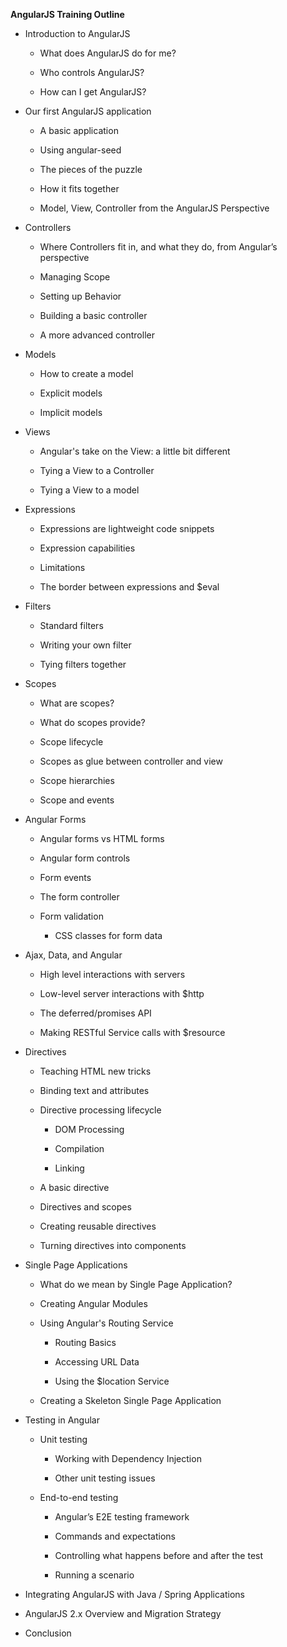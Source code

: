 ﻿**AngularJS Training Outline**

-   Introduction to AngularJS

    -   What does AngularJS do for me?

    -   Who controls AngularJS?

    -   How can I get AngularJS?

-   Our first AngularJS application

    -   A basic application

    -   Using angular-seed

    -   The pieces of the puzzle

    -   How it fits together

    -   Model, View, Controller from the AngularJS Perspective

-   Controllers

    -   Where Controllers fit in, and what they do, from Angular’s perspective

    -   Managing Scope

    -   Setting up Behavior

    -   Building a basic controller

    -   A more advanced controller

-   Models

    -   How to create a model

    -   Explicit models

    -   Implicit models

-   Views

    -   Angular's take on the View: a little bit different

    -   Tying a View to a Controller

    -   Tying a View to a model

-   Expressions

    -   Expressions are lightweight code snippets

    -   Expression capabilities

    -   Limitations

    -   The border between expressions and $eval

-   Filters

    -   Standard filters

    -   Writing your own filter

    -   Tying filters together

-   Scopes

    -   What are scopes?

    -   What do scopes provide?

    -   Scope lifecycle

    -   Scopes as glue between controller and view

    -   Scope hierarchies

    -   Scope and events

-   Angular Forms

    -   Angular forms vs HTML forms

    -   Angular form controls

    -   Form events

    -   The form controller

    -   Form validation

        -   CSS classes for form data

-   Ajax, Data, and Angular

    -   High level interactions with servers

    -   Low-level server interactions with $http

    -   The deferred/promises API

    -   Making RESTful Service calls with $resource

-   Directives

    -   Teaching HTML new tricks

    -   Binding text and attributes

    -   Directive processing lifecycle

        -   DOM Processing

        -   Compilation

        -   Linking

    -   A basic directive

    -   Directives and scopes

    -   Creating reusable directives

    -   Turning directives into components

-   Single Page Applications

    -   What do we mean by Single Page Application?

    -   Creating Angular Modules

    -   Using Angular's Routing Service

        -   Routing Basics

        -   Accessing URL Data

        -   Using the $location Service

    -   Creating a Skeleton Single Page Application

-   Testing in Angular

    -   Unit testing

        -   Working with Dependency Injection

        -   Other unit testing issues

    -   End-to-end testing

        -   Angular’s E2E testing framework

        -   Commands and expectations

        -   Controlling what happens before and after the test

        -   Running a scenario

-   Integrating AngularJS with Java / Spring Applications

-   AngularJS 2.x Overview and Migration Strategy

-   Conclusion<span id="ReferencesContent" class="anchor"><span id="GSAContent" class="anchor"></span></span>
